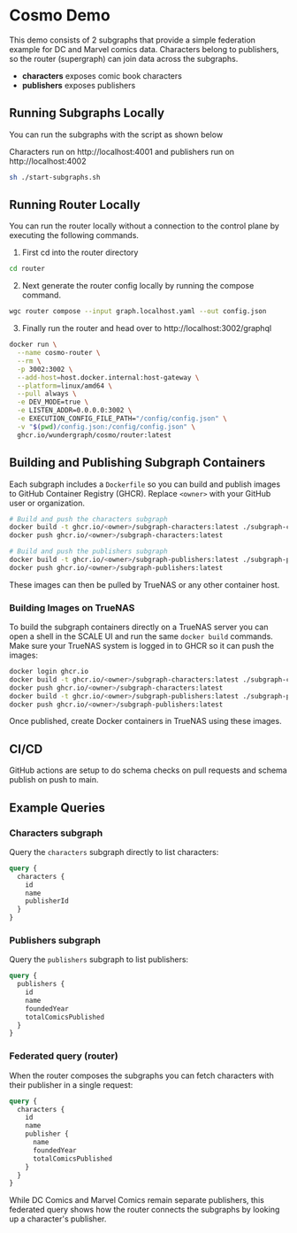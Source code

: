 # Cosmo Demo

This demo consists of 2 subgraphs that provide a simple federation example
for DC and Marvel comics data. Characters belong to publishers, so the
router (supergraph) can join data across the subgraphs.

- **characters** exposes comic book characters
- **publishers** exposes publishers

## Running Subgraphs Locally

You can run the subgraphs with the script as shown below

Characters run on http://localhost:4001 and publishers run on http://localhost:4002

```bash
sh ./start-subgraphs.sh
```

## Running Router Locally

You can run the router locally without a connection to the control plane by executing the following commands.

1. First cd into the router directory

```bash
cd router
```

2. Next generate the router config locally by running the compose command.

```bash
wgc router compose --input graph.localhost.yaml --out config.json
```

3. Finally run the router and head over to http://localhost:3002/graphql

```bash
docker run \
  --name cosmo-router \
  --rm \
  -p 3002:3002 \
  --add-host=host.docker.internal:host-gateway \
  --platform=linux/amd64 \
  --pull always \
  -e DEV_MODE=true \
  -e LISTEN_ADDR=0.0.0.0:3002 \
  -e EXECUTION_CONFIG_FILE_PATH="/config/config.json" \
  -v "$(pwd)/config.json:/config/config.json" \
  ghcr.io/wundergraph/cosmo/router:latest
```

## Building and Publishing Subgraph Containers

Each subgraph includes a `Dockerfile` so you can build and publish images to
GitHub Container Registry (GHCR). Replace `<owner>` with your GitHub user or
organization.

```bash
# Build and push the characters subgraph
docker build -t ghcr.io/<owner>/subgraph-characters:latest ./subgraph-characters
docker push ghcr.io/<owner>/subgraph-characters:latest

# Build and push the publishers subgraph
docker build -t ghcr.io/<owner>/subgraph-publishers:latest ./subgraph-publishers
docker push ghcr.io/<owner>/subgraph-publishers:latest
```

These images can then be pulled by TrueNAS or any other container host.

### Building Images on TrueNAS

To build the subgraph containers directly on a TrueNAS server you can open a
shell in the SCALE UI and run the same `docker build` commands. Make sure your
TrueNAS system is logged in to GHCR so it can push the images:

```bash
docker login ghcr.io
docker build -t ghcr.io/<owner>/subgraph-characters:latest ./subgraph-characters
docker push ghcr.io/<owner>/subgraph-characters:latest
docker build -t ghcr.io/<owner>/subgraph-publishers:latest ./subgraph-publishers
docker push ghcr.io/<owner>/subgraph-publishers:latest
```

Once published, create Docker containers in TrueNAS using these images.

## CI/CD

GitHub actions are setup to do schema checks on pull requests and schema publish on push to main.

## Example Queries

### Characters subgraph

Query the `characters` subgraph directly to list characters:

```graphql
query {
  characters {
    id
    name
    publisherId
  }
}
```

### Publishers subgraph

Query the `publishers` subgraph to list publishers:

```graphql
query {
  publishers {
    id
    name
    foundedYear
    totalComicsPublished
  }
}
```

### Federated query (router)

When the router composes the subgraphs you can fetch characters with their
publisher in a single request:

```graphql
query {
  characters {
    id
    name
    publisher {
      name
      foundedYear
      totalComicsPublished
    }
  }
}
```

While DC Comics and Marvel Comics remain separate publishers, this federated
query shows how the router connects the subgraphs by looking up a character's
publisher.

